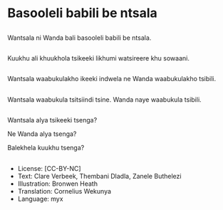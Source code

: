 # Basooleli babili be ntsala

##
Wantsala ni Wanda bali
basooleli babili be
ntsala.

##
Kuukhu ali khuukhola
tsikeeki likhumi
watsireere khu sowaani.

##
Wantsala waabukulakho
ikeeki indwela
ne Wanda
waabukulakho tsibili.

##
Wantsala waabukula
tsitsiindi tsine.
Wanda naye waabukula
tsibili.

##
Wantsala alya tsikeeki
tsenga?

Ne Wanda alya tsenga?

Balekhela kuukhu
tsenga?

##
* License: [CC-BY-NC]
* Text: Clare Verbeek, Thembani Dladla, Zanele Buthelezi
* Illustration: Bronwen Heath
* Translation: Cornelius Wekunya
* Language: myx
